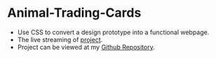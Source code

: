 # Animal-Trading-Cards
* Use CSS to convert a design prototype into a functional webpage.
* The live streaming of [project](https://harsimarsingh8.github.io/Animal-Trading-Cards/P2/dog.html).
* Project can be viewed at my [Github Repository](https://github.com/harsimarsingh8/Animal-Trading-Cards).
